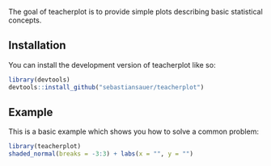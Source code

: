 
<!-- README.md is generated from README.Rmd. Please edit that file -->

The goal of teacherplot is to provide simple plots describing basic
statistical concepts.

## Installation

You can install the development version of teacherplot like so:

``` r
library(devtools)
devtools::install_github("sebastiansauer/teacherplot")
```

## Example

This is a basic example which shows you how to solve a common problem:

``` r
library(teacherplot)
shaded_normal(breaks = -3:3) + labs(x = "", y = "")
```

<!-- You'll still need to render `README.Rmd` regularly, to keep `README.md` up-to-date. `devtools::build_readme()` is handy for this. You could also use GitHub Actions to re-render `README.Rmd` every time you push. An example workflow can be found here: <https://github.com/r-lib/actions/tree/v1/examples>. -->
<!-- You can also embed plots, for example: -->
<!-- ```{r pressure, echo = FALSE} -->
<!-- plot(pressure) -->
<!-- ``` -->
<!-- In that case, don't forget to commit and push the resulting figure files, so they display on GitHub and CRAN. -->
